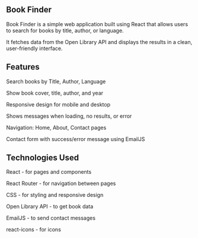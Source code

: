 ## Book Finder

Book Finder is a simple web application built using React that allows users to search for books by title, author, or language. 

It fetches data from the Open Library API and displays the results in a clean, user-friendly interface.


## Features

Search books by Title, Author, Language

Show book cover, title, author, and year

Responsive design for mobile and desktop

Shows messages when loading, no results, or error

Navigation: Home, About, Contact pages

Contact form with success/error message using EmailJS


## Technologies Used

React - for pages and components

React Router - for navigation between pages

CSS - for styling and responsive design

Open Library API - to get book data

EmailJS - to send contact messages

react-icons - for icons


